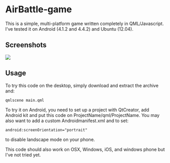 AirBattle-game
==============

This is a simple, multi-platform game written completely in QML/Javascript.
I've tested it on Android (4.1.2 and 4.4.2) and Ubuntu (12.04).

Screenshots
--------------

![](http://s11.postimg.org/4fo1f7c6b/Screenshot_2014_03_21_19_12_26_Gf_Knexus420140321.png)


Usage
--------------
To try this code on the desktop, simply download and extract the archive and:

    qmlscene main.qml
    
To try it on Android, you need to set up a project with QtCreator, add Android kit and put this code on ProjectName/qml/ProjectName. 
You may also want to add a custom Androidmanifest.xml and to set:
    
    android:screenOrientation="portrait" 

to disable landscape mode on your phone.

This code should also work on OSX, Windows, iOS, and windows phone  but I've not tried yet.
    
